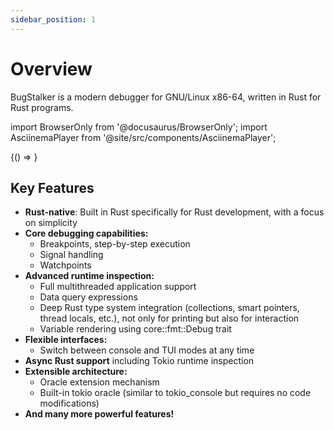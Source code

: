 ```yaml
---
sidebar_position: 1
---
```


# Overview

BugStalker is a modern debugger for GNU/Linux x86-64, written in Rust for Rust programs.

import BrowserOnly from '@docusaurus/BrowserOnly';
import AsciinemaPlayer from '@site/src/components/AsciinemaPlayer';

<BrowserOnly>
  {() => <AsciinemaPlayer src="/BugStalker/casts/overview.cast" />}
</BrowserOnly>

## Key Features

* **Rust-native**: Built in Rust specifically for Rust development, with a focus on simplicity
* **Core debugging capabilities:**
  * Breakpoints, step-by-step execution
  * Signal handling
  * Watchpoints
* **Advanced runtime inspection:**
  * Full multithreaded application support
  * Data query expressions
  * Deep Rust type system integration (collections, smart pointers, thread locals, etc.), not only for printing but also for interaction
  * Variable rendering using core::fmt::Debug trait
* **Flexible interfaces:**
  * Switch between console and TUI modes at any time
* **Async Rust support** including Tokio runtime inspection
* **Extensible architecture:**
  * Oracle extension mechanism
  * Built-in tokio oracle (similar to tokio_console but requires no code modifications)
* **And many more powerful features!**

